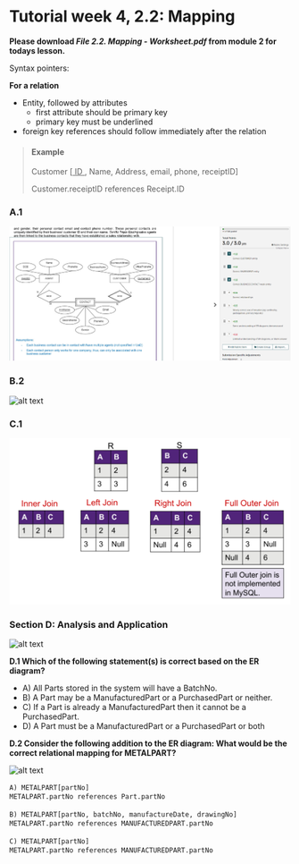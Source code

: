 # Tutorial week 4, 2.2: Mapping

**Please download *File 2.2. Mapping - Worksheet.pdf* from module 2 for todays lesson.**

Syntax pointers:

**For a relation**
- Entity, followed by attributes
  - first attribute should be primary key
  - primary key must be underlined
- foreign key references should follow immediately after the relation

> #### Example
> Customer [<u> ID </u>, Name, Address, email, phone, receiptID]
>
> Customer.receiptID references Receipt.ID


### A.1

![alt text](image-5.png)

>
>
>
>


### B.2

![alt text](image-7.png)

>
>
>
>


### C.1

![alt text](image-8.png)

>
>
>
>


### Section D: Analysis and Application
![alt text](image-9.png)

**D.1 Which of the following statement(s) is correct based on the ER diagram?**
- A) All Parts stored in the system will have a BatchNo.
- B) A Part may be a ManufacturedPart or a PurchasedPart or neither.
- C) If a Part is already a ManufacturedPart then it cannot be a PurchasedPart.
- D) A Part must be a ManufacturedPart or a PurchasedPart or both


**D.2 Consider the following addition to the ER diagram: What would be the correct relational mapping for METALPART?**

![alt text](image-10.png)

```
A) METALPART[partNo]
METALPART.partNo references Part.partNo

B) METALPART[partNo, batchNo, manufactureDate, drawingNo]
METALPART.partNo references MANUFACTUREDPART.partNo

C) METALPART[partNo]
METALPART.partNo references MANUFACTUREDPART.partNo
```